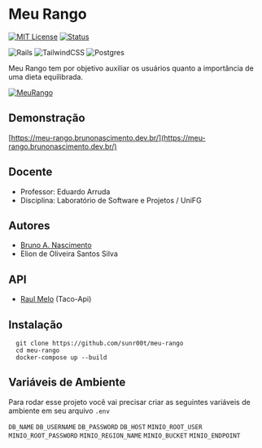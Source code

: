 # Meu Rango
[![MIT License](https://img.shields.io/badge/License-MIT-green.svg)](https://choosealicense.com/licenses/mit/)
[![Status](https://img.shields.io/badge/Status-Em%20Desenvolvimento-red)](https://github.com/sunr00t/meu-rango)

![Rails](https://img.shields.io/badge/rails-%23CC0000.svg?style=for-the-badge&logo=ruby-on-rails&logoColor=white)
![TailwindCSS](https://img.shields.io/badge/tailwindcss-%2338B2AC.svg?style=for-the-badge&logo=tailwind-css&logoColor=white)
![Postgres](https://img.shields.io/badge/postgres-%23316192.svg?style=for-the-badge&logo=postgresql&logoColor=white)


Meu Rango tem por objetivo auxiliar os usuários quanto a importância de uma dieta equilibrada.

<a href="https://imgbb.com/"><img src="https://i.ibb.co/qyJVd4g/MeuRango.gif" alt="MeuRango" border="0"></a>

## Demonstração

[https://meu-rango.brunonascimento.dev.br/](https://meu-rango.brunonascimento.dev.br/)

## Docente
- Professor: Eduardo Arruda
- Disciplina: Laboratório de Software e Projetos / UniFG


## Autores
- [Bruno A. Nascimento](https://www.github.com/sunr00t)
- Elion de Oliveira Santos Silva


## API
- [Raul Melo](https://github.com/raulfdm) (Taco-Api)

## Instalação

```
  git clone https://github.com/sunr00t/meu-rango
  cd meu-rango
  docker-compose up --build
```

## Variáveis de Ambiente

Para rodar esse projeto você vai precisar criar as seguintes variáveis de ambiente em seu arquivo `.env`

`DB_NAME`
`DB_USERNAME`
`DB_PASSWORD`
`DB_HOST`
`MINIO_ROOT_USER`
`MINIO_ROOT_PASSWORD`
`MINIO_REGION_NAME`
`MINIO_BUCKET`
`MINIO_ENDPOINT`





    
    
